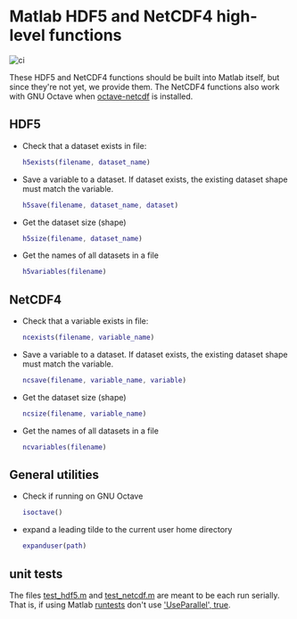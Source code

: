 # Matlab HDF5 and NetCDF4 high-level functions

![ci](https://github.com/scivision/matlab-hdf5/workflows/ci/badge.svg)

These HDF5 and NetCDF4 functions should be built into Matlab itself, but since they're not yet, we provide them.
The NetCDF4 functions also work with GNU Octave when
[octave-netcdf](https://octave.sourceforge.io/netcdf/index.html)
is installed.

## HDF5

* Check that a dataset exists in file:

    ```matlab
    h5exists(filename, dataset_name)
    ```

* Save a variable to a dataset. If dataset exists, the existing dataset shape must match the variable.

    ```matlab
    h5save(filename, dataset_name, dataset)
    ```

* Get the dataset size (shape)

    ```matlab
    h5size(filename, dataset_name)
    ```

* Get the names of all datasets in a file

    ```matlab
    h5variables(filename)
    ```

## NetCDF4

* Check that a variable exists in file:

    ```matlab
    ncexists(filename, variable_name)
    ```

* Save a variable to a dataset. If dataset exists, the existing dataset shape must match the variable.

    ```matlab
    ncsave(filename, variable_name, variable)
    ```

* Get the dataset size (shape)

    ```matlab
    ncsize(filename, variable_name)
    ```

* Get the names of all datasets in a file

    ```matlab
    ncvariables(filename)
    ```

## General utilities

* Check if running on GNU Octave

    ```matlab
    isoctave()
    ```

* expand a leading tilde to the current user home directory

    ```matlab
    expanduser(path)
    ```

## unit tests

The files
[test_hdf5.m](./test_hdf5.m)
and
[test_netcdf.m](./test_netcdf.m)
are meant to be each run serially.
That is, if using Matlab
[runtests](https://www.mathworks.com/help/matlab/ref/runtests.html)
don't use
['UseParallel', true](https://www.mathworks.com/help/parallel-computing/run-matlab-functions-with-automatic-parallel-support.html).

